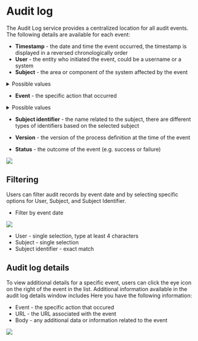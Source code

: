 # Audit log

The Audit Log service provides a centralized location for all audit events. The following details are available for each event:


* **Timestamp** - the date and time the event occurred, the timestamp is displayed in a reversed chronologically order
* **User** - the entity who initiated the event, could be a username or a system
* **Subject** - the area or component of the system affected by the event

<details>
<summary> Possible values </summary>

* Process Instance
* Token
* Task
* Exception
* Process definition
* Node
* Action
* UI Component
* General Settings
* Swimlane
* Swimlane Permissions
* Connector
* Enumeration
* Enumeration Value
* Substitution Tag
* Content Model
* Language
* Source System
* Image
* Font file

</details>

* **Event** - the specific action that occurred

<details>
<summary> Possible values </summary>

* Create
* Update
* Update bulk
* Update state
* Export
* Import
* Delete
* Clone
* Start
* Start with inherit
* Advance
* View
* Expire
* Message Send
* Message Receive
* Notification receive
* Run scheduled action
* Execute action
* Finish
* Dismiss
* Retry
* Abort
* Assign
* Unassign
* Hold
* Unhold


</details>

* **Subject identifier** - the name related to the subject, there are different types of identifiers based on the selected subject

* **Version** - the version of the process definition at the time of the event

* **Status** - the outcome of the event (e.g. success or failure)


![](https://s3.eu-west-1.amazonaws.com/docx.flowx.ai/platform-deep-dive/audit_log_new.png)

## Filtering

Users can filter audit records by event date and by selecting specific options for User, Subject, and Subject Identifier.

* Filter by event date 

![](https://s3.eu-west-1.amazonaws.com/docx.flowx.ai/platform-deep-dive/audit_filter_by_event.png)

* User - single selection, type at least 4 characters
* Subject - single selection
* Subject identifier - exact match

## Audit log details

To view additional details for a specific event, users can click the eye icon on the right of the event in the list. Additional information available in the audit log details window includes
Here you have the following information:

* Event - the specific action that occured
* URL - the URL associated with the event
* Body - any additional data or information related to the event

![](https://s3.eu-west-1.amazonaws.com/docx.flowx.ai/platform-deep-dive/audit_log_details.png)

